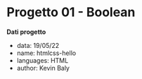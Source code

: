 # Progetto 01 - Boolean

**Dati progetto**

* data: 19/05/22
* name: htmlcss-hello
* languages: HTML
* author: Kevin Baly